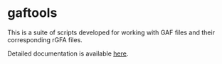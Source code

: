 # gaftools

This is a suite of scripts developed for working with GAF files and their corresponding rGFA files.

Detailed documentation is available [here](https://gaftools.readthedocs.io/en/latest/index.html).